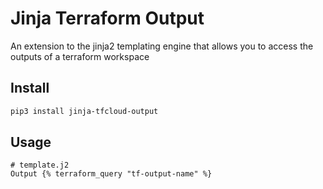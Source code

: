 # Jinja Terraform Output

An extension to the jinja2 templating engine that allows you to access the outputs of a terraform workspace

## Install

```sh
pip3 install jinja-tfcloud-output
```

## Usage

```jinja2
# template.j2
Output {% terraform_query "tf-output-name" %}
